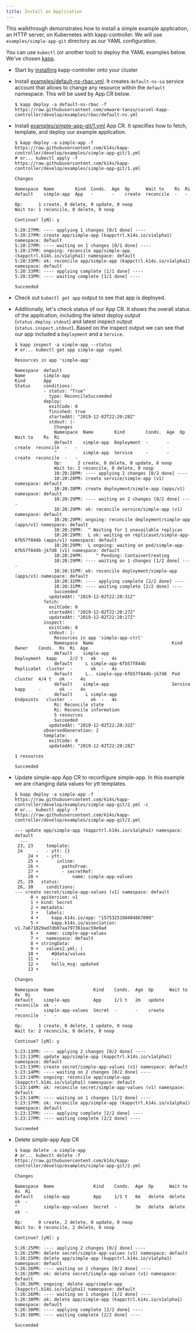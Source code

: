 ```yaml
---
title: Install an Application
---
```


This walkthrough demonstrates how to install a simple example application, an HTTP server, on Kubernetes with kapp-controller. We will use `examples/simple-app-git` directory as our YAML configuration. 

You can use `kubectl` (or another tool) to deploy the YAML examples below. We've chosen [kapp](/kapp).

- Start by [installing](install.md) kapp-controller onto your cluster

- Install [examples/default-ns-rbac.yml](https://github.com/vmware-tanzu/carvel-kapp-controller/blob/develop/examples/rbac/default-ns.yml). It creates `default-ns-sa` service account that allows to change any
  resource within the `default` namespace. This will be used by App CR below.

  ```bash-plain
  $ kapp deploy -a default-ns-rbac -f https://raw.githubusercontent.com/vmware-tanzu/carvel-kapp-controller/develop/examples/rbac/default-ns.yml
  ```

- Install [examples/simple-app-git/1.yml](https://github.com/vmware-tanzu/carvel-kapp-controller/blob/develop/examples/simple-app-git/1.yml) App CR. It specifies how to fetch, template, and deploy our example application.

  ```bash-plain
  $ kapp deploy -a simple-app -f https://raw.githubusercontent.com/k14s/kapp-controller/develop/examples/simple-app-git/1.yml
  # or... kubectl apply -f https://raw.githubusercontent.com/k14s/kapp-controller/develop/examples/simple-app-git/1.yml

  Changes

  Namespace  Name        Kind  Conds.  Age  Op      Wait to    Rs  Ri
  default    simple-app  App   -       -    create  reconcile  -   -

  Op:      1 create, 0 delete, 0 update, 0 noop
  Wait to: 1 reconcile, 0 delete, 0 noop

  Continue? [yN]: y

  5:20:27PM: ---- applying 1 changes [0/1 done] ----
  5:20:27PM: create app/simple-app (kappctrl.k14s.io/v1alpha1) namespace: default
  5:20:27PM: ---- waiting on 1 changes [0/1 done] ----
  5:20:27PM: ongoing: reconcile app/simple-app (kappctrl.k14s.io/v1alpha1) namespace: default
  5:20:33PM: ok: reconcile app/simple-app (kappctrl.k14s.io/v1alpha1) namespace: default
  5:20:33PM: ---- applying complete [1/1 done] ----
  5:20:33PM: ---- waiting complete [1/1 done] ----

  Succeeded
  ```

- Check out `kubectl get app` output to see that app is deployed.

- Additionally, let's check status of our App CR. It shows the overall status of the application, including the latest deploy output (`status.deploy.stdout`) and latest inspect output (`status.inspect.stdout`). Based on the inspect output we can see that our app included a `Deployment` and a `Service`.

  ```bash-plain
  $ kapp inspect -a simple-app --status
  # or... kubectl get app simple-app -oyaml

  Resources in app 'simple-app'

  Namespace  default
  Name       simple-app
  Kind       App
  Status     conditions:
             - status: "True"
               type: ReconcileSucceeded
             deploy:
               exitCode: 0
               finished: true
               startedAt: "2019-12-02T22:20:28Z"
               stdout: |-
                 Changes
                 Namespace  Name        Kind        Conds.  Age  Op      Wait to    Rs  Ri
                 default    simple-app  Deployment  -       -    create  reconcile  -   -
                 ^          simple-app  Service     -       -    create  reconcile  -   -
                 Op:      2 create, 0 delete, 0 update, 0 noop
                 Wait to: 2 reconcile, 0 delete, 0 noop
                 10:20:28PM: ---- applying 2 changes [0/2 done] ----
                 10:20:28PM: create service/simple-app (v1) namespace: default
                 10:20:28PM: create deployment/simple-app (apps/v1) namespace: default
                 10:20:29PM: ---- waiting on 2 changes [0/2 done] ----
                 10:20:29PM: ok: reconcile service/simple-app (v1) namespace: default
                 10:20:29PM: ongoing: reconcile deployment/simple-app (apps/v1) namespace: default
                 10:20:29PM:  ^ Waiting for 1 unavailable replicas
                 10:20:29PM:  L ok: waiting on replicaset/simple-app-6fb57f844b (apps/v1) namespace: default
                 10:20:29PM:  L ongoing: waiting on pod/simple-app-6fb57f844b-jk7d8 (v1) namespace: default
                 10:20:29PM:     ^ Pending: ContainerCreating
                 10:20:29PM: ---- waiting on 1 changes [1/2 done] ----
                 10:20:31PM: ok: reconcile deployment/simple-app (apps/v1) namespace: default
                 10:20:31PM: ---- applying complete [2/2 done] ----
                 10:20:31PM: ---- waiting complete [2/2 done] ----
                 Succeeded
               updatedAt: "2019-12-02T22:20:31Z"
             fetch:
               exitCode: 0
               startedAt: "2019-12-02T22:20:27Z"
               updatedAt: "2019-12-02T22:20:27Z"
             inspect:
               exitCode: 0
               stdout: |-
                 Resources in app 'simple-app-ctrl'
                 Namespace  Name                              Kind        Owner    Conds.  Rs  Ri  Age
                 default    simple-app                        Deployment  kapp     2/2 t   ok  -   4s
                 default     L simple-app-6fb57f844b          ReplicaSet  cluster  -       ok  -   4s
                 default     L.. simple-app-6fb57f844b-jk7d8  Pod         cluster  4/4 t   ok  -   4s
                 default    simple-app                        Service     kapp     -       ok  -   4s
                 default     L simple-app                     Endpoints   cluster  -       ok  -   4s
                 Rs: Reconcile state
                 Ri: Reconcile information
                 5 resources
                 Succeeded
               updatedAt: "2019-12-02T22:20:32Z"
             observedGeneration: 2
             template:
               exitCode: 0
               updatedAt: "2019-12-02T22:20:28Z"

  1 resources

  Succeeded
  ```

- Update simple-app App CR to reconfigure simple-app. In this example we are changing data values for ytt templates.

  ```bash-plain
  $ kapp deploy -a simple-app -f https://raw.githubusercontent.com/k14s/kapp-controller/develop/examples/simple-app-git/2.yml -c
  # or... kubectl apply -f https://raw.githubusercontent.com/k14s/kapp-controller/develop/examples/simple-app-git/2.yml

  --- update app/simple-app (kappctrl.k14s.io/v1alpha1) namespace: default
    ...
   23, 23     template:
   24     -   - ytt: {}
       24 +   - ytt:
       25 +       inline:
       26 +         pathsFrom:
       27 +         - secretRef:
       28 +             name: simple-app-values
   25, 29   status:
   26, 30     conditions:
  --- create secret/simple-app-values (v1) namespace: default
        0 + apiVersion: v1
        1 + kind: Secret
        2 + metadata:
        3 +   labels:
        4 +     kapp.k14s.io/app: "1575325198404867000"
        5 +     kapp.k14s.io/association: v1.7a671029ad7db07aa797301eac59e9ad
        6 +   name: simple-app-values
        7 +   namespace: default
        8 + stringData:
        9 +   values2.yml: |
       10 +     #@data/values
       11 +     ---
       12 +     hello_msg: updated
       13 +

  Changes

  Namespace  Name               Kind    Conds.  Age  Op      Wait to    Rs  Ri
  default    simple-app         App     1/1 t   2m   update  reconcile  ok  -
  ^          simple-app-values  Secret  -       -    create  reconcile  -   -

  Op:      1 create, 0 delete, 1 update, 0 noop
  Wait to: 2 reconcile, 0 delete, 0 noop

  Continue? [yN]: y

  5:23:13PM: ---- applying 2 changes [0/2 done] ----
  5:23:13PM: update app/simple-app (kappctrl.k14s.io/v1alpha1) namespace: default
  5:23:13PM: create secret/simple-app-values (v1) namespace: default
  5:23:14PM: ---- waiting on 2 changes [0/2 done] ----
  5:23:14PM: ongoing: reconcile app/simple-app (kappctrl.k14s.io/v1alpha1) namespace: default
  5:23:14PM: ok: reconcile secret/simple-app-values (v1) namespace: default
  5:23:14PM: ---- waiting on 1 changes [1/2 done] ----
  5:23:17PM: ok: reconcile app/simple-app (kappctrl.k14s.io/v1alpha1) namespace: default
  5:23:17PM: ---- applying complete [2/2 done] ----
  5:23:17PM: ---- waiting complete [2/2 done] ----

  Succeeded
  ```

- Delete simple-app App CR

  ```bash-plain
  $ kapp delete -a simple-app
  # or... kubectl delete -f https://raw.githubusercontent.com/k14s/kapp-controller/develop/examples/simple-app-git/2.yml

  Changes

  Namespace  Name               Kind    Conds.  Age  Op      Wait to  Rs  Ri
  default    simple-app         App     1/1 t   6m   delete  delete   ok  -
  ^          simple-app-values  Secret  -       3m   delete  delete   ok  -

  Op:      0 create, 2 delete, 0 update, 0 noop
  Wait to: 0 reconcile, 2 delete, 0 noop

  Continue? [yN]: y

  5:26:25PM: ---- applying 2 changes [0/2 done] ----
  5:26:25PM: delete secret/simple-app-values (v1) namespace: default
  5:26:25PM: delete app/simple-app (kappctrl.k14s.io/v1alpha1) namespace: default
  5:26:26PM: ---- waiting on 2 changes [0/2 done] ----
  5:26:26PM: ok: delete secret/simple-app-values (v1) namespace: default
  5:26:26PM: ongoing: delete app/simple-app (kappctrl.k14s.io/v1alpha1) namespace: default
  5:26:26PM: ---- waiting on 1 changes [1/2 done] ----
  5:26:30PM: ok: delete app/simple-app (kappctrl.k14s.io/v1alpha1) namespace: default
  5:26:30PM: ---- applying complete [2/2 done] ----
  5:26:30PM: ---- waiting complete [2/2 done] ----

  Succeeded
  ```
